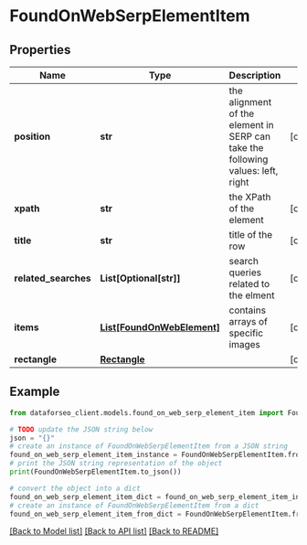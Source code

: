 # FoundOnWebSerpElementItem


## Properties

Name | Type | Description | Notes
------------ | ------------- | ------------- | -------------
**position** | **str** | the alignment of the element in SERP can take the following values: left, right | [optional] 
**xpath** | **str** | the XPath of the element | [optional] 
**title** | **str** | title of the row | [optional] 
**related_searches** | **List[Optional[str]]** | search queries related to the elment | [optional] 
**items** | [**List[FoundOnWebElement]**](FoundOnWebElement.md) | contains arrays of specific images | [optional] 
**rectangle** | [**Rectangle**](Rectangle.md) |  | [optional] 

## Example

```python
from dataforseo_client.models.found_on_web_serp_element_item import FoundOnWebSerpElementItem

# TODO update the JSON string below
json = "{}"
# create an instance of FoundOnWebSerpElementItem from a JSON string
found_on_web_serp_element_item_instance = FoundOnWebSerpElementItem.from_json(json)
# print the JSON string representation of the object
print(FoundOnWebSerpElementItem.to_json())

# convert the object into a dict
found_on_web_serp_element_item_dict = found_on_web_serp_element_item_instance.to_dict()
# create an instance of FoundOnWebSerpElementItem from a dict
found_on_web_serp_element_item_from_dict = FoundOnWebSerpElementItem.from_dict(found_on_web_serp_element_item_dict)
```
[[Back to Model list]](../README.md#documentation-for-models) [[Back to API list]](../README.md#documentation-for-api-endpoints) [[Back to README]](../README.md)



